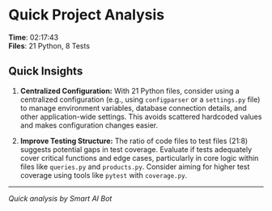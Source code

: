 # Quick Project Analysis

**Time**: 02:17:43  
**Files**: 21 Python, 8 Tests

## Quick Insights

1. **Centralized Configuration:**  With 21 Python files, consider using a centralized configuration (e.g., using `configparser` or a `settings.py` file) to manage environment variables, database connection details, and other application-wide settings.  This avoids scattered hardcoded values and makes configuration changes easier.

2. **Improve Testing Structure:** The ratio of code files to test files (21:8) suggests potential gaps in test coverage. Evaluate if tests adequately cover critical functions and edge cases, particularly in core logic within files like `queries.py` and `products.py`. Consider aiming for higher test coverage using tools like `pytest` with `coverage.py`.


---
*Quick analysis by Smart AI Bot*
